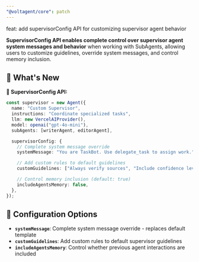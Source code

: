 ```yaml
---
"@voltagent/core": patch
---
```


feat: add supervisorConfig API for customizing supervisor agent behavior

**SupervisorConfig API enables complete control over supervisor agent system messages and behavior** when working with SubAgents, allowing users to customize guidelines, override system messages, and control memory inclusion.

## 🎯 What's New

**🚀 SupervisorConfig API:**

```typescript
const supervisor = new Agent({
  name: "Custom Supervisor",
  instructions: "Coordinate specialized tasks",
  llm: new VercelAIProvider(),
  model: openai("gpt-4o-mini"),
  subAgents: [writerAgent, editorAgent],

  supervisorConfig: {
    // Complete system message override
    systemMessage: "You are TaskBot. Use delegate_task to assign work.",

    // Add custom rules to default guidelines
    customGuidelines: ["Always verify sources", "Include confidence levels"],

    // Control memory inclusion (default: true)
    includeAgentsMemory: false,
  },
});
```

## 🔧 Configuration Options

- **`systemMessage`**: Complete system message override - replaces default template
- **`customGuidelines`**: Add custom rules to default supervisor guidelines
- **`includeAgentsMemory`**: Control whether previous agent interactions are included
